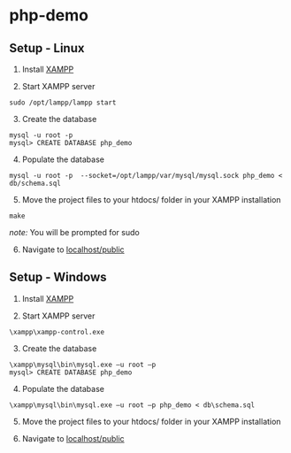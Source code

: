 # php-demo

## Setup - Linux

1. Install [XAMPP](https://www.apachefriends.org/index.html)

2. Start XAMPP server

```
sudo /opt/lampp/lampp start
```
3. Create the database
```
mysql -u root -p
mysql> CREATE DATABASE php_demo
```
4. Populate the database
```
mysql -u root -p  --socket=/opt/lampp/var/mysql/mysql.sock php_demo < db/schema.sql
```
5. Move the project files to your htdocs/ folder in your XAMPP installation
```
make
```
_note:_ You will be prompted for sudo

6. Navigate to [localhost/public](http://localhost/public)

## Setup - Windows

1. Install [XAMPP](https://www.apachefriends.org/index.html)

2. Start XAMPP server
```
\xampp\xampp-control.exe
```
3. Create the database
```
\xampp\mysql\bin\mysql.exe –u root –p
mysql> CREATE DATABASE php_demo
```
4. Populate the database
```
\xampp\mysql\bin\mysql.exe –u root –p php_demo < db\schema.sql
```
5. Move the project files to your htdocs/ folder in your XAMPP installation

6. Navigate to [localhost/public](http://localhost/public)
